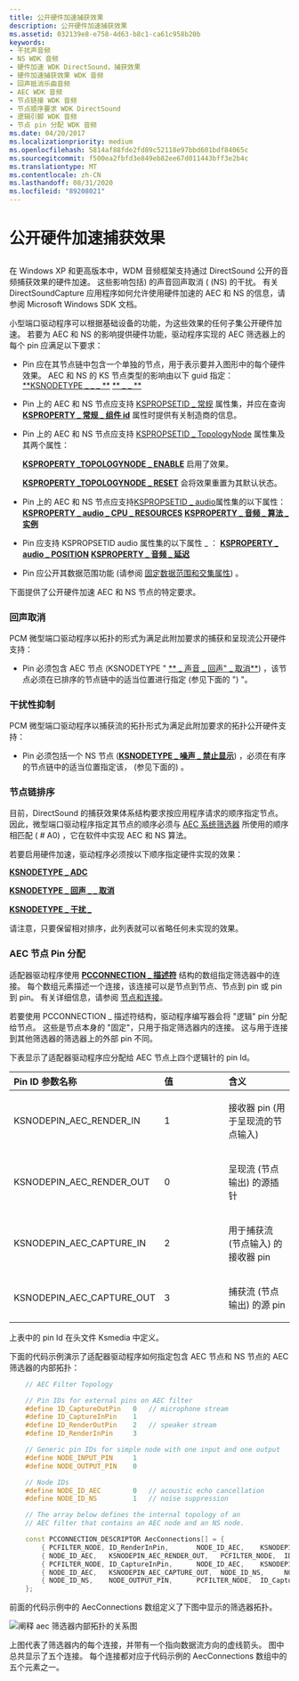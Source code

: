 ```yaml
---
title: 公开硬件加速捕获效果
description: 公开硬件加速捕获效果
ms.assetid: 032139e8-e758-4d63-b8c1-ca61c958b20b
keywords:
- 干扰声音频
- NS WDK 音频
- 硬件加速 WDK DirectSound，捕获效果
- 硬件加速捕获效果 WDK 音频
- 回声抵消乐曲音频
- AEC WDK 音频
- 节点链接 WDK 音频
- 节点顺序要求 WDK DirectSound
- 逻辑引脚 WDK 音频
- 节点 pin 分配 WDK 音频
ms.date: 04/20/2017
ms.localizationpriority: medium
ms.openlocfilehash: 5814af88fde2fd89c52118e97bbd601bdf84065c
ms.sourcegitcommit: f500ea2fbfd3e849eb82ee67d011443bff3e2b4c
ms.translationtype: MT
ms.contentlocale: zh-CN
ms.lasthandoff: 08/31/2020
ms.locfileid: "89208021"
---
```

# <a name="exposing-hardware-accelerated-capture-effects"></a>公开硬件加速捕获效果


## <span id="exposing_hardware_accelerated_capture_effects"></span><span id="EXPOSING_HARDWARE_ACCELERATED_CAPTURE_EFFECTS"></span>


在 Windows XP 和更高版本中，WDM 音频框架支持通过 DirectSound 公开的音频捕获效果的硬件加速。 这些影响包括) 的声音回声取消 ( (NS) 的干扰。 有关 DirectSoundCapture 应用程序如何允许使用硬件加速的 AEC 和 NS 的信息，请参阅 Microsoft Windows SDK 文档。

小型端口驱动程序可以根据基础设备的功能，为这些效果的任何子集公开硬件加速。 若要为 AEC 和 NS 的影响提供硬件功能，驱动程序实现的 AEC 筛选器上的每个 pin 应满足以下要求：

-   Pin 应在其节点链中包含一个单独的节点，用于表示要并入图形中的每个硬件效果。 AEC 和 NS 的 KS 节点类型的影响由以下 guid 指定： [**KSNODETYPE \_ \_ \_ **](./ksnodetype-acoustic-echo-cancel.md) 
     [** \_ \_ **](./ksnodetype-noise-suppress.md)
-   Pin 上的 AEC 和 NS 节点应支持 [KSPROPSETID \_ 常规](../stream/kspropsetid-general.md) 属性集，并应在查询 [**KSPROPERTY \_ 常规 \_ 组件 id**](../stream/ksproperty-general-componentid.md) 属性时提供有关制造商的信息。

-   Pin 上的 AEC 和 NS 节点应支持 [KSPROPSETID \_ TopologyNode](./kspropsetid-topologynode.md) 属性集及其两个属性：

    [**KSPROPERTY \_TOPOLOGYNODE \_ ENABLE**](./ksproperty-topologynode-enable.md) 启用了效果。

    [**KSPROPERTY \_TOPOLOGYNODE \_ RESET**](./ksproperty-topologynode-reset.md) 会将效果重置为其默认状态。

-   Pin 上的 AEC 和 NS 节点应支持[KSPROPSETID \_ audio](./kspropsetid-audio.md)属性集的以下属性： [**KSPROPERTY \_ audio \_ CPU \_ RESOURCES**](./ksproperty-audio-cpu-resources.md) 
     [**KSPROPERTY \_ 音频 \_ 算法 \_ 实例**](./ksproperty-audio-algorithm-instance.md)
-   Pin 应支持 KSPROPSETID audio 属性集的以下属性 \_ ： [**KSPROPERTY \_ audio \_ POSITION**](./ksproperty-audio-position.md) 
     [**KSPROPERTY \_ 音频 \_ 延迟**](./ksproperty-audio-latency.md)
-   Pin 应公开其数据范围功能 (请参阅 [固定数据范围和交集属性](pin-data-range-and-intersection-properties.md)) 。

下面提供了公开硬件加速 AEC 和 NS 节点的特定要求。

### <a name="span-idacoustic_echo_cancellationspanspan-idacoustic_echo_cancellationspanspan-idacoustic_echo_cancellationspanacoustic-echo-cancellation"></a><span id="Acoustic_Echo_Cancellation"></span><span id="acoustic_echo_cancellation"></span><span id="ACOUSTIC_ECHO_CANCELLATION"></span>回声取消

PCM 微型端口驱动程序以拓扑的形式为满足此附加要求的捕获和呈现流公开硬件支持：

-   Pin 必须包含 AEC 节点 (KSNODETYPE " [** \_ 声音 \_ 回声" \_ 取消**](./ksnodetype-acoustic-echo-cancel.md)) ，该节点必须在已排序的节点链中的适当位置进行指定 (参见下面的 ") "。

### <a name="span-idnoise_suppressionspanspan-idnoise_suppressionspanspan-idnoise_suppressionspannoise-suppression"></a><span id="Noise_Suppression"></span><span id="noise_suppression"></span><span id="NOISE_SUPPRESSION"></span>干扰性抑制

PCM 微型端口驱动程序以捕获流的拓扑形式为满足此附加要求的拓扑公开硬件支持：

-   Pin 必须包括一个 NS 节点 ([**KSNODETYPE \_ 噪声 \_ 禁止显示**](./ksnodetype-noise-suppress.md)) ，必须在有序的节点链中的适当位置指定该， (参见下面的) 。

### <a name="span-idnode-chain_orderingspanspan-idnode-chain_orderingspanspan-idnode-chain_orderingspannode-chain-ordering"></a><span id="Node-Chain_Ordering"></span><span id="node-chain_ordering"></span><span id="NODE-CHAIN_ORDERING"></span>节点链排序

目前，DirectSound 的捕获效果体系结构要求按应用程序请求的顺序指定节点。 因此，微型端口驱动程序指定其节点的顺序必须与 [AEC 系统筛选器](aec-system-filter.md) 所使用的顺序相匹配 ( # A0) ，它在软件中实现 AEC 和 NS 算法。

若要启用硬件加速，驱动程序必须按以下顺序指定硬件实现的效果：

[**KSNODETYPE \_ ADC**](./ksnodetype-adc.md)

[**KSNODETYPE \_ 回声 \_ \_ 取消**](./ksnodetype-acoustic-echo-cancel.md)

[**KSNODETYPE \_ 干扰 \_**](./ksnodetype-noise-suppress.md)

请注意，只要保留相对排序，此列表就可以省略任何未实现的效果。

### <a name="span-idaec_node_pin_assignmentsspanspan-idaec_node_pin_assignmentsspanspan-idaec_node_pin_assignmentsspanaec-node-pin-assignments"></a><span id="AEC_Node_Pin_Assignments"></span><span id="aec_node_pin_assignments"></span><span id="AEC_NODE_PIN_ASSIGNMENTS"></span>AEC 节点 Pin 分配

适配器驱动程序使用 [**PCCONNECTION \_ 描述符**](/previous-versions/windows/hardware/drivers/ff537688(v=vs.85)) 结构的数组指定筛选器中的连接。 每个数组元素描述一个连接，该连接可以是节点到节点、节点到 pin 或 pin 到 pin。 有关详细信息，请参阅 [节点和连接](nodes-and-connections.md)。

若要使用 PCCONNECTION \_ 描述符结构，驱动程序编写器会将 "逻辑" pin 分配给节点。 这些是节点本身的 "固定"，只用于指定筛选器内的连接。 这与用于连接到其他筛选器的筛选器上的外部 pin 不同。

下表显示了适配器驱动程序应分配给 AEC 节点上四个逻辑针的 pin Id。

<table>
<colgroup>
<col width="33%" />
<col width="33%" />
<col width="33%" />
</colgroup>
<thead>
<tr class="header">
<th align="left">Pin ID 参数名称</th>
<th align="left">值</th>
<th align="left">含义</th>
</tr>
</thead>
<tbody>
<tr class="odd">
<td align="left"><p>KSNODEPIN_AEC_RENDER_IN</p></td>
<td align="left"><p>1</p></td>
<td align="left"><p>接收器 pin (用于呈现流的节点输入) </p></td>
</tr>
<tr class="even">
<td align="left"><p>KSNODEPIN_AEC_RENDER_OUT</p></td>
<td align="left"><p>0</p></td>
<td align="left"><p>呈现流 (节点输出) 的源插针</p></td>
</tr>
<tr class="odd">
<td align="left"><p>KSNODEPIN_AEC_CAPTURE_IN</p></td>
<td align="left"><p>2</p></td>
<td align="left"><p>用于捕获流 (节点输入) 的接收器 pin</p></td>
</tr>
<tr class="even">
<td align="left"><p>KSNODEPIN_AEC_CAPTURE_OUT</p></td>
<td align="left"><p>3</p></td>
<td align="left"><p>捕获流 (节点输出) 的源 pin</p></td>
</tr>
</tbody>
</table>

 

上表中的 pin Id 在头文件 Ksmedia 中定义。

下面的代码示例演示了适配器驱动程序如何指定包含 AEC 节点和 NS 节点的 AEC 筛选器的内部拓扑：

```cpp
    // AEC Filter Topology

    // Pin IDs for external pins on AEC filter
    #define ID_CaptureOutPin   0   // microphone stream
    #define ID_CaptureInPin    1
    #define ID_RenderOutPin    2   // speaker stream
    #define ID_RenderInPin     3

    // Generic pin IDs for simple node with one input and one output
    #define NODE_INPUT_PIN     1
    #define NODE_OUTPUT_PIN    0

    // Node IDs
    #define NODE_ID_AEC        0   // acoustic echo cancellation
    #define NODE_ID_NS         1   // noise suppression

    // The array below defines the internal topology of an
    // AEC filter that contains an AEC node and an NS node.

    const PCCONNECTION_DESCRIPTOR AecConnections[] = {
        { PCFILTER_NODE, ID_RenderInPin,       NODE_ID_AEC,    KSNODEPIN_AEC_RENDER_IN  },
        { NODE_ID_AEC,   KSNODEPIN_AEC_RENDER_OUT,   PCFILTER_NODE,  ID_RenderOutPin    },
        { PCFILTER_NODE, ID_CaptureInPin,      NODE_ID_AEC,    KSNODEPIN_AEC_CAPTURE_IN },
        { NODE_ID_AEC,   KSNODEPIN_AEC_CAPTURE_OUT,  NODE_ID_NS,     NODE_INPUT_PIN     },
        { NODE_ID_NS,    NODE_OUTPUT_PIN,      PCFILTER_NODE,  ID_CaptureOutPin   }
    };
```

前面的代码示例中的 AecConnections 数组定义了下图中显示的筛选器拓扑。

![阐释 aec 筛选器内部拓扑的关系图](images/aectopo.png)

上图代表了筛选器内的每个连接，并带有一个指向数据流方向的虚线箭头。 图中总共显示了五个连接。 每个连接都对应于代码示例的 AecConnections 数组中的五个元素之一。

 

